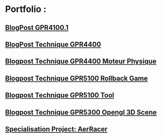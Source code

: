 # Portfolio :

## [BlogPost GPR4100.1](https://FlorianRossignol.github.io/Pages/BlogpostGPR4100.1)
## [BlogPost Technique GPR4400](https://FlorianRossignol.github.io/Pages/BlogpostTechnique4400)
## [Blogpost Technique GPR4400 Moteur Physique](https://FlorianRossignol.github.io/Pages/BlogpostTechniqueMoteurPhysique)
## [Blogpost Technique GPR5100 Rollback Game](https://FlorianRossignol.github.io/Pages/BlogpostTechniqueRollback)
## [Blogpost Technique GPR5100 Tool](https://FlorianRossignol.github.io/Pages/TechniqueBlogTool)
## [Blogpost Technique GPR5300 Opengl 3D Scene](https://FlorianRossignol.github.io/Pages/BlogpostTechniqueSceneOpenGl)
## [Specialisation Project: AerRacer](https://FlorianRossignol.io/Pages/AerRacerProject)
